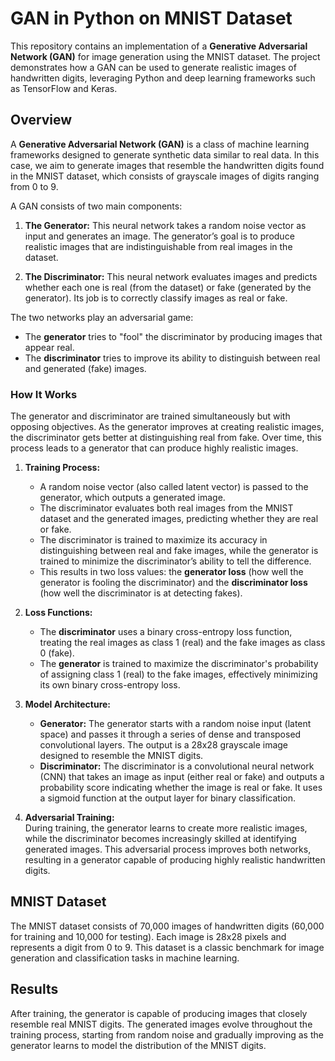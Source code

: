 # GAN in Python on MNIST Dataset

This repository contains an implementation of a **Generative Adversarial Network (GAN)** for image generation using the MNIST dataset. The project demonstrates how a GAN can be used to generate realistic images of handwritten digits, leveraging Python and deep learning frameworks such as TensorFlow and Keras.

## Overview

A **Generative Adversarial Network (GAN)** is a class of machine learning frameworks designed to generate synthetic data similar to real data. In this case, we aim to generate images that resemble the handwritten digits found in the MNIST dataset, which consists of grayscale images of digits ranging from 0 to 9.

A GAN consists of two main components:

1. **The Generator:** This neural network takes a random noise vector as input and generates an image. The generator’s goal is to produce realistic images that are indistinguishable from real images in the dataset.

2. **The Discriminator:** This neural network evaluates images and predicts whether each one is real (from the dataset) or fake (generated by the generator). Its job is to correctly classify images as real or fake.

The two networks play an adversarial game:
- The **generator** tries to "fool" the discriminator by producing images that appear real.
- The **discriminator** tries to improve its ability to distinguish between real and generated (fake) images.

### How It Works

The generator and discriminator are trained simultaneously but with opposing objectives. As the generator improves at creating realistic images, the discriminator gets better at distinguishing real from fake. Over time, this process leads to a generator that can produce highly realistic images.

1. **Training Process:**
   - A random noise vector (also called latent vector) is passed to the generator, which outputs a generated image.
   - The discriminator evaluates both real images from the MNIST dataset and the generated images, predicting whether they are real or fake.
   - The discriminator is trained to maximize its accuracy in distinguishing between real and fake images, while the generator is trained to minimize the discriminator’s ability to tell the difference.
   - This results in two loss values: the **generator loss** (how well the generator is fooling the discriminator) and the **discriminator loss** (how well the discriminator is at detecting fakes).

2. **Loss Functions:**
   - The **discriminator** uses a binary cross-entropy loss function, treating the real images as class 1 (real) and the fake images as class 0 (fake).
   - The **generator** is trained to maximize the discriminator's probability of assigning class 1 (real) to the fake images, effectively minimizing its own binary cross-entropy loss.

3. **Model Architecture:**
   - **Generator:** The generator starts with a random noise input (latent space) and passes it through a series of dense and transposed convolutional layers. The output is a 28x28 grayscale image designed to resemble the MNIST digits.
   - **Discriminator:** The discriminator is a convolutional neural network (CNN) that takes an image as input (either real or fake) and outputs a probability score indicating whether the image is real or fake. It uses a sigmoid function at the output layer for binary classification.

4. **Adversarial Training:**  
   During training, the generator learns to create more realistic images, while the discriminator becomes increasingly skilled at identifying generated images. This adversarial process improves both networks, resulting in a generator capable of producing highly realistic handwritten digits.

## MNIST Dataset

The MNIST dataset consists of 70,000 images of handwritten digits (60,000 for training and 10,000 for testing). Each image is 28x28 pixels and represents a digit from 0 to 9. This dataset is a classic benchmark for image generation and classification tasks in machine learning.

## Results

After training, the generator is capable of producing images that closely resemble real MNIST digits. The generated images evolve throughout the training process, starting from random noise and gradually improving as the generator learns to model the distribution of the MNIST digits.

